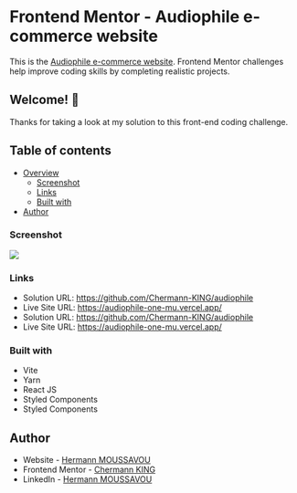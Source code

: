 # Frontend Mentor - Audiophile e-commerce website

This is the [Audiophile e-commerce website](https://www.frontendmentor.io/challenges/audiophile-ecommerce-website-C8cuSd_wx). Frontend Mentor challenges help improve coding skills by completing realistic projects.

## Welcome! 👋

Thanks for taking a look at my solution to this front-end coding challenge.

## Table of contents

- [Overview](#overview)
  - [Screenshot](#screenshot)
  - [Links](#links)
  - [Built with](#built-with)
- [Author](#author)

### Screenshot

![](../assets/audiophile-printscreen.png)

### Links

- Solution URL: https://github.com/Chermann-KING/audiophile
- Live Site URL: https://audiophile-one-mu.vercel.app/
- Solution URL: https://github.com/Chermann-KING/audiophile
- Live Site URL: https://audiophile-one-mu.vercel.app/

### Built with

- Vite
- Yarn
- React JS
- Styled Components
- Styled Components

## Author

- Website - [Hermann MOUSSAVOU](https://hermann-moussavou.com)
- Frontend Mentor - [Chermann KING](https://www.frontendmentor.io/profile/Chermann-KING)
- LinkedIn - [Hermann MOUSSAVOU](https://www.linkedin.com/in/hermann-moussavou)
